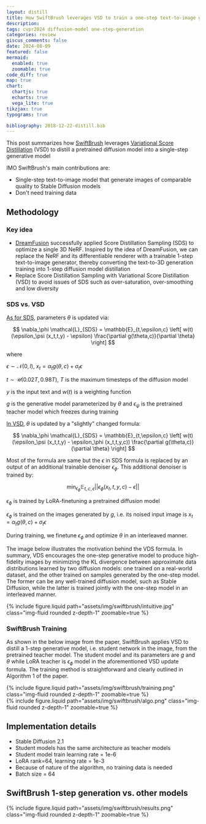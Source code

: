 ```yaml
---
layout: distill
title: How SwiftBrush leverages VSD to train a one-step text-to-image generative model
description:
tags: cvpr2024 diffusion-model one-step-generation
categories: review
giscus_comments: false
date: 2024-08-09
featured: false
mermaid:
  enabled: true
  zoomable: true
code_diff: true
map: true
chart:
  chartjs: true
  echarts: true
  vega_lite: true
tikzjax: true
typograms: true

bibliography: 2018-12-22-distill.bib
---
```


This post summarizes how [SwiftBrush](https://arxiv.org/pdf/2312.05239) leverages [Variational Score Distillation](https://github.com/thu-ml/prolificdreamer) (VSD) to distill a pretrained diffusion model into a single-step generative model

IMO SwiftBrush's main contributions are:

- Single-step text-to-image model that generate images of comparable quality to Stable Diffusion models
- Don't need training data

## Methodology

### Key idea

- [DreamFusion](https://dreamfusion3d.github.io/) successfully applied Score Distillation Sampling (SDS) to optimize a single 3D NeRF. Inspired by the idea of DreamFusion, we can replace the NeRF and its differentiable renderer with a trainable 1-step text-to-image generator, thereby converting the text-to-3D generation training into 1-step diffusion model distillation
- Replace Score Distillation Sampling with Variational Score Distillation (VSD) to avoid issues of SDS such as over-saturation, over-smoothing and low diversity

### SDS vs. VSD

<u>As for SDS</u>, parameters $\theta$ is updated via:

$$
\nabla_\phi \mathcal{L}_{SDS} = \mathbb{E}_{t,\epsilon,c} \left[ w(t)(\epsilon_\psi (x_t,t,y) - \epsilon) \frac{\partial g(\theta,c)}{\partial \theta}  \right]
$$

where

$\epsilon \sim \mathcal{N}(0,I)$, $x_t=\alpha_t g(\theta,c) + \sigma_t \epsilon$

$t \sim \mathcal{U}(0.02T,0.98T)$, $T$ is the maximum timesteps of the diffusion model

$y$ is the input text and $w(t)$ is a weighting function

$g$ is the generative model parameterized by $\theta$ and $\epsilon_\psi$ is the pretrained teacher model which freezes during training

<u>In VSD</u>, $\theta$ is updated by a "slightly" changed formula:

$$
\nabla_\phi \mathcal{L}_{SDS} = \mathbb{E}_{t,\epsilon,c} \left[ w(t)(\epsilon_\psi (x_t,t,y) - \epsilon_\phi (x_t,t,y,c)) \frac{\partial g(\theta,c)}{\partial \theta}  \right]
$$

Most of the formula are same but the $\epsilon$ in SDS formula is replaced by an output of an additional trainable denoiser $\epsilon_\phi$. This additional denoiser is trained by:

$$
\min_{\epsilon_\phi} \mathbb{E}_{t,c,\epsilon} || \epsilon_\phi (x_t,t,y,c) - \epsilon ||
$$

$\epsilon_\phi$ is trained by LoRA-finetuning a pretrained diffusion model

$\epsilon_\phi$ is trained on the images generated by $g$, i.e. its noised input image is $x_t=\alpha_t g(\theta,c) + \sigma_t \epsilon$

During training, we finetune $\epsilon_\phi$ and optimize $\theta$ in an interleaved manner.

The image below illustrates the motivation behind the VDS formula. In summary, VDS encourages the one-step generative model to produce high-fidelity images by minimizing the KL divergence between approximate data distributions learned by two diffusion models: one trained on a real-world dataset, and the other trained on samples generated by the one-step model. The former can be any well-trained diffusion model, such as Stable Diffusion, while the latter is trained jointly with the one-step model in an interleaved manner.

<div class="row">
  <div class="col-sm mt-3 mt-md-0">
      {% include figure.liquid path="assets/img/swiftbrush/intuitive.jpg" class="img-fluid rounded z-depth-1" zoomable=true %}
  </div>
</div>

### SwiftBrush Training

As shown in the below image from the paper, SwiftBrush applies VSD to distill a 1-step generative model, i.e. student network in the image, from the pretrained teacher model. The student model and its parameters are $g$ and $\theta$ while LoRA teacher is $\epsilon_\phi$ model in the aforementioned VSD update formula. The training method is straightforward and clearly outlined in Algorithm 1 of the paper.

<div class="row">
  <div class="col-sm mt-3 mt-md-0">
      {% include figure.liquid path="assets/img/swiftbrush/training.png" class="img-fluid rounded z-depth-1" zoomable=true %}
  </div>
</div>

<div class="row">
  <!-- <div class="col-sm mt-3 mt-md-0"></div> -->
  <div class="mx-auto col-sm-8 mt-3 mt-md-0">
      {% include figure.liquid path="assets/img/swiftbrush/algo.png" class="img-fluid rounded z-depth-1" zoomable=true %}
  </div>
  <!-- <div class="col-sm mt-3 mt-md-0"></div> -->
</div>

## Implementation details

- Stable Diffusion 2.1
- Student models has the same architecture as teacher models
- Student model train learning rate = 1e-6
- LoRA rank=64, learning rate = 1e-3
- Because of nature of the algorithm, no training data is needed
- Batch size = 64

## SwiftBrush 1-step generation vs. other models

<div class="row">
  <div class="col-sm mt-3 mt-md-0">
      {% include figure.liquid path="assets/img/swiftbrush/results.png" class="img-fluid rounded z-depth-1" zoomable=true %}
  </div>
</div>
